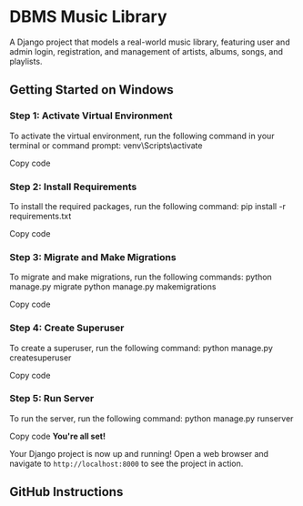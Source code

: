 **DBMS Music Library**
=====================

A Django project that models a real-world music library, featuring user and admin login, registration, and management of artists, albums, songs, and playlists.

**Getting Started on Windows**
-----------------------------

### Step 1: Activate Virtual Environment

To activate the virtual environment, run the following command in your terminal or command prompt:
venv\Scripts\activate

Copy code
### Step 2: Install Requirements

To install the required packages, run the following command:
pip install -r requirements.txt

Copy code
### Step 3: Migrate and Make Migrations

To migrate and make migrations, run the following commands:
python manage.py migrate python manage.py makemigrations

Copy code
### Step 4: Create Superuser

To create a superuser, run the following command:
python manage.py createsuperuser

Copy code
### Step 5: Run Server

To run the server, run the following command:
python manage.py runserver

Copy code
**You're all set!**

Your Django project is now up and running! Open a web browser and navigate to `http://localhost:8000` to see the project in action.

**GitHub Instructions**
---------------------
